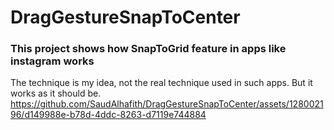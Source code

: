 # DragGestureSnapToCenter
### This project shows how SnapToGrid feature in apps like instagram works

The technique is my idea, not the real technique used in such apps.
But it works as it should be.
https://github.com/SaudAlhafith/DragGestureSnapToCenter/assets/128002196/d149988e-b78d-4ddc-8263-d7119e744884

